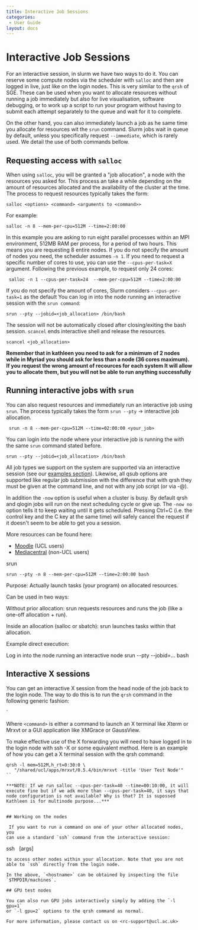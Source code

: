 ```yaml
---
title: Interactive Job Sessions
categories:
 - User Guide
layout: docs
---
```


# Interactive Job Sessions

For an interactive session, in slurm we have two ways to do it. You can reserve some compute nodes via the
scheduler with `salloc` and then are logged in live, just like on the login nodes. This is very similar to the `qrsh` of SGE.
These can be used when you want to allocate resources without running a job immediately but also for live visualisation, 
software debugging, or to work up a script to run your program without having to submit each attempt separately to the queue
and wait for it to complete.

On the other hand, you can also immediately launch a job as he same time you allocate for resources wit the `srun` command. 
Slurm jobs wait in queue by default, unless you specifically request `--immediate`, which is rarely used.
We detail the use of both commands bellow. 

## Requesting access with `salloc`

When using `salloc`, you will be granted a "job allocation", a node with the resources you asked for. This process an take 
a while depending on the amount of resources allocated and the availability of the cluster at the time.
The process to request resources typically takes the form:

```
salloc <options> <command> <arguments to <command>>
```

For example: 
```
salloc -n 8 --mem-per-cpu=512M --time=2:00:00 
```
In this example you are asking to run eight parallel processes within an MPI environment, 512MB RAM per process, for a period of two
hours. This means you are requesting 8 entire nodes. If you do not specify the amount of nodes you need, the scheduler assumes `-n 1`.
If you need to request a specific number of cores to use, you can use the `--cpus-per-task=X` argument. Following the previous example, 
to request only 24 cores: 

```
 salloc -n 1 --cpus-per-task=24  --mem-per-cpu=512M --time=2:00:00
```

If you do not specify the amount of cores, Slurm considers `--cpus-per-task=1` as the default
You can log in into the node running an interactive session with the `srun command`:

```
srun --pty --jobid=<job_allocation> /bin/bash
```

The session will not be automatically closed after closing/exiting the bash session. `scancel` ends interactive shell and release the resources.

```
scancel <job_allocation>
```

**Remember that in kathleen you need to ask for a minimum of 2 nodes while in Myriad you should ask for less than a node (36 cores maximum). If you request the wrong amount of recources for each system It will allow you to allocate them, but you will not be able to run anything successfully**

## Running interactive jobs with `srun`

You can also request resources and immediately run an interactive job using `srun`. The process typically takes the form `srun --pty` → interactive job allocation.

```
 srun -n 8 --mem-per-cpu=512M --time=02:00:00 <your_job>
```
You can login into the node where your interactive job is running the with the same `srun` command stated before.

```
srun --pty --jobid=<job_allocation> /bin/bash
```


All job types we support on the system are supported via an interactive
session (see our [examples section](Example_Jobscripts.md)).
Likewise, all qsub options are supported like regular job submission
with the difference that with qrsh they must be given at the command
line, and not with any job script (or via -@).

In addition the `-now` option is useful when a cluster is busy. 
By default qrsh and qlogin jobs will run on the next scheduling
cycle or give up. The `-now no` option tells it to keep waiting
until it gets scheduled. Pressing Ctrl+C (i.e. the control key
and the C key at the same time) will safely cancel the request
if it doesn't seem to be able to get you a session.

More resources can be found here:

* [Moodle](https://moodle.ucl.ac.uk/mod/page/view.php?id=4846689) (UCL users)
* [Mediacentral](https://mediacentral.ucl.ac.uk/Play/98393) (non-UCL users)


srun
```
srun --pty -n 8 --mem-per-cpu=512M --time=2:00:00 bash
```
Purpose: Actually launch tasks (your program) on allocated resources.

Can be used in two ways:

Without prior allocation: srun requests resources and runs the job (like a one-off allocation + run).

Inside an allocation (salloc or sbatch): srun launches tasks within that allocation.

Example direct execution:


Log in into the node running an interactive node 
srun --pty --jobid=… bash


## Interactive X sessions

You can get an interactive X session from the head node of the job back
to the login node. The way to do this is to run the `qrsh` command in the
following generic fashion:

`

Where `<command>` is either a command to launch an X terminal like
Xterm or Mrxvt or a GUI application like XMGrace or GaussView.

To make effective use of the X forwarding you will need to have logged
in to the login node with ssh -X or some equivalent method. Here is an
example of how you can get a X terminal session with the qrsh command:

```
qrsh -l mem=512M,h_rt=0:30:0 \
   "/shared/ucl/apps/mrxvt/0.5.4/bin/mrxvt -title 'User Test Node'"
``

***NOTE: If we run salloc --cpus-per-task=40 --time=00:10:00, it will execute fine but if we adk more than --cpus-per-task=40, it says that node configuration is not available? Why is that? It is supossed Kathleen is for multinode purpose...***


## Working on the nodes

 If you want to run a command on one of your other allocated nodes, you
can use a standard `ssh` command from the interactive session: 
```
ssh <hostname> <command> [args]
```
to access other nodes within your allocation. Note that you are not
able to `ssh` directly from the login node.

In the above, `<hostname>` can be obtained by inspecting the file
`$TMPDIR/machines`.

## GPU test nodes

You can also run GPU jobs interactively simply by adding the `-l gpu=1`
or `-l gpu=2` options to the qrsh command as normal.

For more information, please contact us on <rc-support@ucl.ac.uk>

